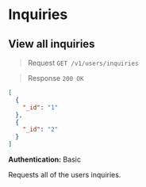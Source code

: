 # Inquiries

## View all inquiries

> Request `GET /v1/users/inquiries`

> Response `200 OK`

```json
[
  {
    "_id": "1"
  },
  {
    "_id": "2"
  }
]
```

**Authentication:** Basic

Requests all of the users inquiries.
